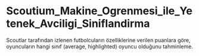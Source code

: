# Scoutium_Makine_Ogrenmesi_ile_Yetenek_Avciligi_Siniflandirma
Scoutlar tarafından izlenen futbolcuların özelliklerine verilen puanlara göre, oyuncuların hangi sınıf (average, highlighted) oyuncu olduğunu tahminleme.
